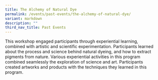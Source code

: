 ```yaml
---
title: The Alchemy of Natural Dye
permalink: /events/past-events/the-alchemy-of-natural-dye/
variant: markdown
description: ""
third_nav_title: Past Events
---
```

This workshop engaged participants through experiential learning, combined with artistic and scientific experimentation. Participants learned about the process and science behind natural dyeing, and how to extract pigments from nature. Various experiential activities in this program combined seamlessly the exploration of science and art. Participants created artworks and products with the techniques they learned in this program.